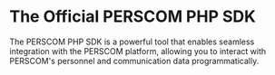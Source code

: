 # The Official PERSCOM PHP SDK

The PERSCOM PHP SDK is a powerful tool that enables seamless integration with the PERSCOM platform, allowing you to interact with PERSCOM's personnel and communication data programmatically.
